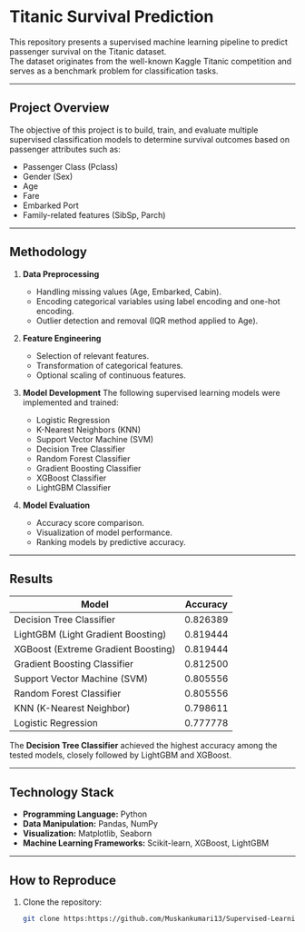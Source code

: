 # Titanic Survival Prediction

This repository presents a supervised machine learning pipeline to predict passenger survival on the Titanic dataset.  
The dataset originates from the well-known Kaggle Titanic competition and serves as a benchmark problem for classification tasks.

---

## Project Overview
The objective of this project is to build, train, and evaluate multiple supervised classification models to determine survival outcomes based on passenger attributes such as:

- Passenger Class (Pclass)  
- Gender (Sex)  
- Age  
- Fare  
- Embarked Port  
- Family-related features (SibSp, Parch)  

---

## Methodology
1. **Data Preprocessing**
   - Handling missing values (Age, Embarked, Cabin).  
   - Encoding categorical variables using label encoding and one-hot encoding.  
   - Outlier detection and removal (IQR method applied to Age).  

2. **Feature Engineering**
   - Selection of relevant features.  
   - Transformation of categorical features.  
   - Optional scaling of continuous features.  

3. **Model Development**
   The following supervised learning models were implemented and trained:
   - Logistic Regression  
   - K-Nearest Neighbors (KNN)  
   - Support Vector Machine (SVM)  
   - Decision Tree Classifier  
   - Random Forest Classifier  
   - Gradient Boosting Classifier  
   - XGBoost Classifier  
   - LightGBM Classifier  

4. **Model Evaluation**
   - Accuracy score comparison.  
   - Visualization of model performance.  
   - Ranking models by predictive accuracy.  

---

## Results
| Model                                | Accuracy |
|--------------------------------------|----------|
| Decision Tree Classifier             | 0.826389 |
| LightGBM (Light Gradient Boosting)   | 0.819444 |
| XGBoost (Extreme Gradient Boosting)  | 0.819444 |
| Gradient Boosting Classifier         | 0.812500 |
| Support Vector Machine (SVM)         | 0.805556 |
| Random Forest Classifier             | 0.805556 |
| KNN (K-Nearest Neighbor)             | 0.798611 |
| Logistic Regression                  | 0.777778 |

The **Decision Tree Classifier** achieved the highest accuracy among the tested models, closely followed by LightGBM and XGBoost.

---

## Technology Stack
- **Programming Language:** Python  
- **Data Manipulation:** Pandas, NumPy  
- **Visualization:** Matplotlib, Seaborn  
- **Machine Learning Frameworks:** Scikit-learn, XGBoost, LightGBM  

---

## How to Reproduce
1. Clone the repository:
   ```bash
   git clone https:https://github.com/Muskankumari13/Supervised-Learning-Models
